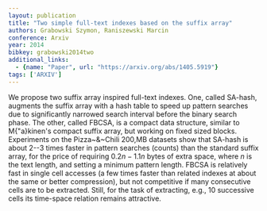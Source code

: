 ```yaml
---
layout: publication
title: "Two simple full-text indexes based on the suffix array"
authors: Grabowski Szymon, Raniszewski Marcin
conference: Arxiv
year: 2014
bibkey: grabowski2014two
additional_links:
  - {name: "Paper", url: "https://arxiv.org/abs/1405.5919"}
tags: ['ARXIV']
---
```

We propose two suffix array inspired full-text indexes. One, called SA-hash, augments the suffix array with a hash table to speed up pattern searches due to significantly narrowed search interval before the binary search phase. The other, called FBCSA, is a compact data structure, similar to M{\"a}kinen's compact suffix array, but working on fixed sized blocks. Experiments on the Pizza~\&~Chili 200\,MB datasets show that SA-hash is about 2--3 times faster in pattern searches (counts) than the standard suffix array, for the price of requiring $0.2n-1.1n$ bytes of extra space, where $n$ is the text length, and setting a minimum pattern length. FBCSA is relatively fast in single cell accesses (a few times faster than related indexes at about the same or better compression), but not competitive if many consecutive cells are to be extracted. Still, for the task of extracting, e.g., 10 successive cells its time-space relation remains attractive.